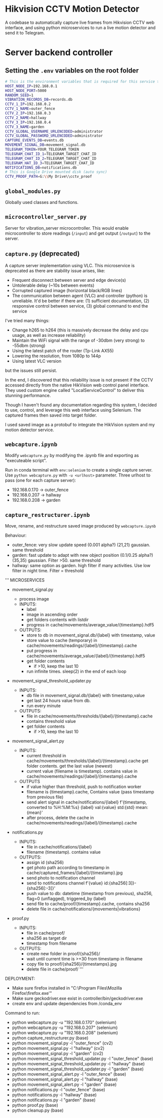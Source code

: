# Hikvision CCTV Motion Detector

A codebase to automatically capture live frames from Hikvision CCTV web interface, and using python microservices to run a live motion detector and send it to Telegram.

# Server backend controller

## Setting the `.env` variables on the root folder

```sh
# This is the environment variables that is required for this service to run 
HOST_NODE_IP=192.168.0.1
HOST_NODE_PORT=5000
RANDOM_SEED=1
VIBRATION_RECORDS_DB=records.db
CCTV_1_IP=192.168.0.2
CCTV_1_NAME=outer_fence
CCTV_2_IP=192.168.0.3
CCTV_2_NAME=hallway
CCTV_3_IP=192.168.0.4
CCTV_3_NAME=garden
CCTV_GLOBAL_USERNAME_URLENCODED=administrator
CCTV_GLOBAL_PASSWORD_URLENCODED=administrator
CAPTURE_EVENTS_DB=events.db
MOVEMENT_SIGNAL_DB=movement_signal.db
TELEGRAM_TOKEN=YOUR_TELEGRAM_TOKEN
TELEGRAM_CHAT_ID_1=TELEGRAM_TARGET_CHAT_ID
TELEGRAM_CHAT_ID_2=TELEGRAM_TARGET_CHAT_ID
TELEGRAM_HAT_ID_3=TELEGRAM_TARGET_CHAT_ID
NOTIFICATIONS_DB=notifications.db
# This is Google Drive mounted disk (auto sync)
CCTV_PROOF_PATH=G:\\My Drive\\cctv_proof
```

## `global_modules.py`
Globally used classes and functions.

## `microcontroller_server.py`
Server for vibration_server microcontroller. This would enable microcontroller to store readings (`/input`) and get output (`/output`) to the server.

## `capture.py` **(deprecated)**
A capture server implementation using VLC. This microservice is deprecated as there are stability issue arises, like:
- Frequent disconnect between server and edge device(s)
- Untolerable delay (~10s between events)
- Corrupted captured image (horizontal black/RGB lines)
- The communication between agent (VLC) and controller (python) is unreliable. It'd be better if there are: (1) sufficient documentation, (2) responsive control between service, (3) global command to end the service

I've tried many things:
- Change h265 to h264 (this is massively decrease the delay and cpu usage, as well as increase reliability)
- Maintain the WiFi signal with the range of -30dbm (very strong) to -55dbm (strong)
- Using the latest patch of the router (Tp-Link AX55)
- Lowering the resolution, from 1080p to 144p
- Using latest VLC version

but the issues still persist.

In the end, I discovered that this reliability issue is not present if the CCTV accessed directly from the native HikVision web control panel interface. They used custom engine called "LocalServiceControl" to deliver this stunning performance.

Though I haven't found any documentation regarding this system, I decided to use, control, and leverage this web interface using Selenium. The captured frames then saved into target folder.

I used saved image as a protobuf to integrate the HikVision system and my motion detector service.

## `webcapture.ipynb`
Modify `webcapture.py` by modifying the .ipynb file and exporting as "executeable script".

Run in conda terminal with `env:selenium` to create a single capture server.
Use `python webcapture.py` with `-u <urlhost>` parameter. 
Three urlhost to pass (one for each capture server):
- 192.168.0.170 -> outer_fence
- 192.168.0.207 -> hallway
- 192.168.0.208 -> garden

## `capture_restructurer.ipynb`
Move, rename, and restructure saved image produced by `webcapture.ipynb`

Behaviour:
- outer_fence: very slow update speed (0.001 alpha?) (21,21) gaussian. same threshold
- garden: fast update to adapt with new object position (0.1/0.25 alpha?) (35,35) gaussian. Filter >50. same threshold
- hallway: same option as garden. high filter if many activities. Use low filter in night time. Filter = threshold


'''
MICROSERVICES
- movement_signal.py
    - process image
    - INPUTS:
        - label
        - image in ascending order
        - get folders contents with listdir
        - progress
            in cache/movements/average_value/{timestamp}.hdf5
    - OUTPUTS:
        - store to db
            in movement_signal.db/{label} with timestamp, value
        - store value to cache (temporary)
            in cache/movements/readings/{label}/{timestamp}.cache
        - put progress in
            cache/movements/average_value/{label}/{timestamp}.hdf5
        - get folder contents
            - if >10, keep the last 10
        - run infinite times. sleep(2) in the end of each loop
        
- movement_signal_threshold_updater.py
    - INPUTS:
        - db file in movement_signal.db/{label} with timestamp,value
        - get last 24 hours value from db.
        - run every minute
    - OUTPUTS:
        - file in cache/movements/thresholds/{label}/{timestamp}.cache
        - contains threshold value
        - get folder contents
            - if >10, keep the last 10
    
- movement_signal_alert.py
    - INPUTS:
        - current threshold
            in cache/movements/thresholds/{label}/{timestamp}.cache
            get folder contents. get the last value (newest)
        - current value (filename is timestamp). contains value
            in cache/movements/readings/{label}/{timestamp}.cache
    - OUTPUTS 
        - if value higher than threshold, push to notification worker
        - filename is {timestamp}.cache, Contains value (pass timestamp from previous file)
        - send alert signal in cache/notifications/{label}
            f'{timestamp, converted to %H:%M:%s} {label} val:{value} std:{std} mean:{mean}'
        - after process, delete the cache in cache/movements/readings/{label}/{timestamp}.cache
    
- notifications.py
    - INPUTS:
        - file in cache/notifications/{label}
        - filename (timestamp). contains value
    - OUTPUTS:
        - assign id (sha256)
        - get photo path according to timestamp
            in cache/captured_frames/{label}/{timestamp}.jpg
        - send photo to notification channel
        - send to notifications channel f'{value} id:{sha256[:3]}-{sha256[:-3]}'
        - push value to db: datetime (timestamp from previous), sha256, flag=0 (unflagged), triggered_by (label)
        - send file to cache/proof/{timestamp}.cache, contains sha256
        - delete file in cache/notifications/{movements|vibrations}
    
- proof.py
    - INPUTS:
        - file in cache/proof/
        - sha256 as target dir
        - timestamp from filename
    - OUTPUTS:
        - create new folder in proof/{sha256}/
        - wait until current time is >+30 from timestamp in filename
        - copy file to proof/{sha256}/{timestamps}.jpg
        - delete file in cache/proof/
'''

DEPLOYMENT:
- Make sure firefox installed in "C:\Program Files\Mozilla Firefox\firefox.exe'"
- Make sure geckodriver.exe exist in controller/bin/geckodriver.exe
- create env and update dependencies from /conda_env

Command to run:
- python webcapture.py -u "192.168.0.170" (selenium)
- python webcapture.py -u "192.168.0.207" (selenium)
- python webcapture.py -u "192.168.0.208" (selenium)
- python capture_restructurer.py (base)
- python movement_signal.py -l "outer_fence" (cv2)
- python movement_signal.py -l "hallway" (cv2)
- python movement_signal.py -l "garden" (cv2)
- python movement_signal_threshold_updater.py -l "outer_fence" (base)
- python movement_signal_threshold_updater.py -l "hallway" (base)
- python movement_signal_threshold_updater.py -l "garden" (base)
- python movement_signal_alert.py -l "outer_fence" (base)
- python movement_signal_alert.py -l "hallway" (base)
- python movement_signal_alert.py -l "garden" (base)
- python notifications.py -l "outer_fence" (base)
- python notifications.py -l "hallway" (base)
- python notifications.py -l "garden" (base)
- python proof.py (base)
- python cleanup.py (base)

